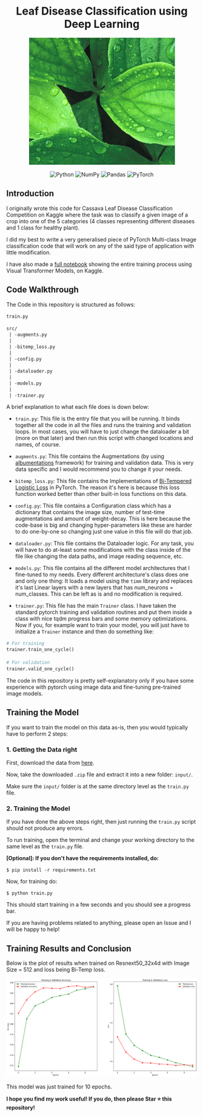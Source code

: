 <h1 align='center'>Leaf Disease Classification using Deep Learning</h1>

<p align="center">
<img src="project1_img.png" alt="Picture for Representation">
</p>

<p align="center">
<img alt="Python" src="https://img.shields.io/badge/python%20-%2314354C.svg?&style=for-the-badge&logo=python&logoColor=white"/>

<img alt="NumPy" src="https://img.shields.io/badge/numpy%20-%23013243.svg?&style=for-the-badge&logo=numpy&logoColor=white" />

<img alt="Pandas" src="https://img.shields.io/badge/pandas%20-%23150458.svg?&style=for-the-badge&logo=pandas&logoColor=white" />

<img alt="PyTorch" src="https://img.shields.io/badge/PyTorch%20-%23EE4C2C.svg?&style=for-the-badge&logo=PyTorch&logoColor=white" />
</p>

## Introduction

I originally wrote this code for Cassava Leaf Disease Classification Competition on Kaggle where the task was to classify a given image of a crop into one of the 5 categories (4 classes representing different diseases and 1 class for healthy plant).

I did my best to write a very generalised piece of PyTorch Multi-class Image classification code that will work on any of the said type of application with little modification.

I have also made a [full notebook](https://www.kaggle.com/heyytanay/torch-multi-model-trainer-amp-augmentations) showing the entire training process using Visual Transformer Models, on Kaggle.

## Code Walkthrough

The Code in this repository is structured as follows:

```
train.py

src/
 | -augments.py
 |
 | -bitemp_loss.py
 |
 | -config.py
 |
 | -dataloader.py
 |
 | -models.py
 |
 | -trainer.py
```

A brief explanation to what each file does is down below:

* `train.py`: This file is the entry file that you will be running. It binds together all the code in all the files and runs the training and validation loops. In most cases, you will have to just change the dataloader a bit (more on that later) and then run this script with changed locations and names, of course.
  
* `augments.py`: This file contains the Augmentations (by using [albumentations](https://albumentations.ai/) framework) for training and validation data. This is very data specific and I would recommend you to change it your needs.
  
* `bitemp_loss.py`: This file contains the Implementations of [Bi-Tempered Logistic Loss](https://ai.googleblog.com/2019/08/bi-tempered-logistic-loss-for-training.html) in PyTorch. The reason it's here is because this loss function worked better than other built-in loss functions on this data.

* `config.py`: This file contains a Configuration class which has a dictionary that contains the image size, number of test-time augmentations and amount of weight-decay. This is here because the code-base is big and changing hyper-parameters like these are harder to do one-by-one so changing just one value in this file will do that job.

* `dataloader.py`: This file contains the Dataloader logic. For any task, you will have to do at-least some modifications with the class inside of the file like changing the data paths, and image reading sequence, etc.

* `models.py`: This file contains all the different model architectures that I fine-tuned to my needs. Every different architecture's class does one and only one thing: It loads a model using the `timm` library and replaces it's last Linear layers with a new layers that has num_neurons = num_classes. This can be left as is and no modification is required.

* `trainer.py`: This file has the main `Trainer` class. I have taken the standard pytorch training and validation routines and put them inside a class with nice tqdm progress bars and some memory optimizations. Now if you, for example want to train your model, you will just have to initialize a `Trainer` instance and then do something like:

```python
# For training
trainer.train_one_cycle()

# For validation
trainer.valid_one_cycle()
```

The code in this repository is pretty self-explanatory only if you have some experience with pytorch using image data and fine-tuning pre-trained image models.

## Training the Model

If you want to train the model on this data as-is, then you would typically have to perform 2 steps:

### 1. Getting the Data right

First, download the data from [here](https://www.kaggle.com/c/cassava-leaf-disease-classification/data). 

Now, take the downloaded `.zip` file and extract it into a new folder: `input/`.

Make sure the `input/` folder is at the same directory level as the `train.py` file.

### 2. Training the Model

If you have done the above steps right, then just running the `train.py` script should not produce any errors.

To run training, open the terminal and change your working directory to the same level as the `train.py` file.

**[Optional]: If you don't have the requirements installed, do:**

```shell
$ pip install -r requirements.txt
```

Now, for training do:

```shell
$ python train.py
```

This should start training in a few seconds and you should see a progress bar.

If you are having problems related to anything, please open an Issue and I will be happy to help!

## Training Results and Conclusion

Below is the plot of results when trained on Resnext50_32x4d with Image Size = 512 and loss being Bi-Temp loss.

![](resnext50_32x4d_results.png)

This model was just trained for 10 epochs.

**I hope you find my work useful! If you do, then please Star ⭐ this repository!**
